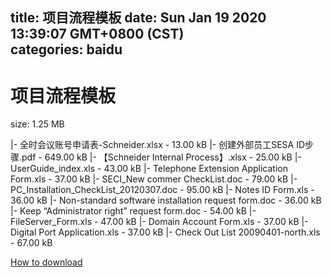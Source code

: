 
title: 项目流程模板
date: Sun Jan 19 2020 13:39:07 GMT+0800 (CST)    
categories: baidu
---

# 项目流程模板
size: 1.25 MB
 
 
|- 全时会议账号申请表-Schneider.xlsx - 13.00 kB
|- 创建外部员工SESA ID步骤.pdf - 649.00 kB
|- 【Schneider Internal  Process】.xlsx - 25.00 kB
|- UserGuide_index.xls - 43.00 kB
|- Telephone Extension Application Form.xls - 37.00 kB
|- SECI_New commer CheckList.doc - 79.00 kB
|- PC_Installation_CheckList_20120307.doc - 95.00 kB
|- Notes ID Form.xls - 36.00 kB
|- Non-standard software installation request form.doc - 36.00 kB
|- Keep “Administrator right” request form.doc - 54.00 kB
|- FileServer_Form.xls - 47.00 kB
|- Domain Account Form.xls - 37.00 kB
|- Digital Port Application.xls - 37.00 kB
|- Check Out List 20090401-north.xls - 67.00 kB

[How to download](https://bpcam.bemobtrk.com/go/2ceec3aa-1ca2-46d6-b9ff-aaa5c184517c?jno=3980)